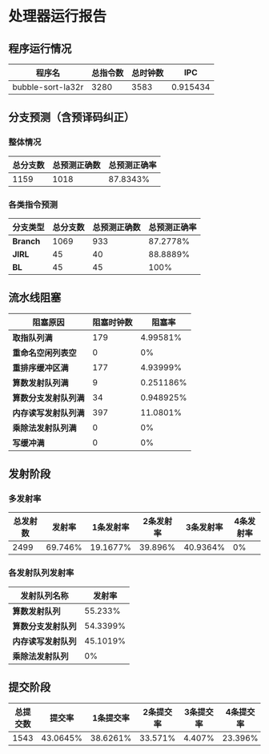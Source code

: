 # 处理器运行报告
## 程序运行情况
|程序名|总指令数|总时钟数|IPC|
|---|---|---|---|
|bubble-sort-la32r|3280|3583|0.915434|

## 分支预测（含预译码纠正）
### 整体情况
|总分支数|总预测正确数|总预测正确率|
|---|---|---|
|1159|1018|87.8343%|

### 各类指令预测
|分支类型|总分支数|总预测正确数|总预测正确率|
|---|---|---|---|
|**Branch**| 1069 | 933 | 87.2778%|
|**JIRL**| 45 | 40 | 88.8889%|
|**BL**| 45 | 45 | 100%|

## 流水线阻塞
|阻塞原因|阻塞时钟数|阻塞率|
|---|---|---|
|**取指队列满**| 179 | 4.99581%|
|**重命名空闲列表空**|0 | 0%|
|**重排序缓冲区满**|177 | 4.93999%|
|**算数发射队列满**|9 | 0.251186%|
|**算数分支发射队列满**|34 | 0.948925%|
|**内存读写发射队列满**|397 | 11.0801%|
|**乘除法发射队列满**|0 | 0%|
|**写缓冲满**|0 | 0%|

## 发射阶段
### 多发射率
|总发射数|发射率|1条发射率|2条发射率|3条发射率|4条发射率|
|---|---|---|---|---|---|
|2499|69.746%|19.1677%|39.896%|40.9364%|0%|

### 各发射队列发射率
|发射队列名称|发射率|
|---|---|
|**算数发射队列**|55.233%|
|**算数分支发射队列**|54.3399%|
|**内存读写发射队列**|45.1019%|
|**乘除法发射队列**|0%|

## 提交阶段
|总提交数|提交率|1条提交率|2条提交率|3条提交率|4条提交率|
|---|---|---|---|---|---|
|1543|43.0645%|38.6261%|33.571%|4.407%|23.396%|
